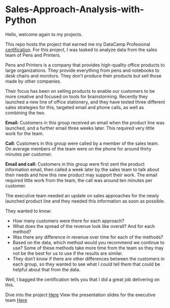 # Sales-Approach-Analysis-with-Python
Hello, welcome again to my projects.

This repo hosts the project that earned me my DataCamp Profesional [certification](https://www.datacamp.com/certificate/DA0021457928745). For this project, I was tasked to analyze data from the sales team of Pens and Printers. 

Pens and Printers is a company that provides high-quality office products to large organizations. They provide everything from pens and notebooks to desk chairs and monitors. They don’t produce their products but sell those made by other companies.

Their focus has been on selling products to enable our customers to be more creative and focused on tools for brainstorming. Recently they launched a new line of office stationery, and they have tested three different sales strategies for this, targeted email and phone calls, as well as combining the two.

**Email:** Customers in this group received an email when the product line was launched, and a
further email three weeks later. This required very little work for the team.

**Call:** Customers in this group were called by a member of the sales team. On average
members of the team were on the phone for around thirty minutes per customer.

**Email and call:** Customers in this group were first sent the product information email, then
called a week later by the sales team to talk about their needs and how this new product
may support their work. The email required little work from the team, the call was around ten
minutes per customer.

The executive team needed an update on sales approaches for the newly launched product line and they needed this information as soon as possible.

They wanted to know:
- How many customers were there for each approach?
- What does the spread of the revenue look like overall? And for each method?
- Was there any difference in revenue over time for each of the methods?
- Based on the data, which method would you recommend we continue to use? Some
of these methods take more time from the team so they may not be the best for us
to use if the results are similar.
- They don’t know if there are other differences between the customers in each group, so they wanted to see what I could tell them that could be helpful about that from the data.

Well, I bagged the certification tells you that I did a great job delivering on this. 

Dive into the project [Here](https://github.com/JachimmaChristian/Product-Sales-Analysis-with-Python/blob/main/workspace%20Pen%26Printers/workspace/notebook.ipynb)
View the presentation slides for the executive team [Here](https://docs.google.com/presentation/d/1VigE8rQVb-8BsvVPezaCmFrhF9e6eeIpQiZqYJWubN4/edit?usp=sharing)
